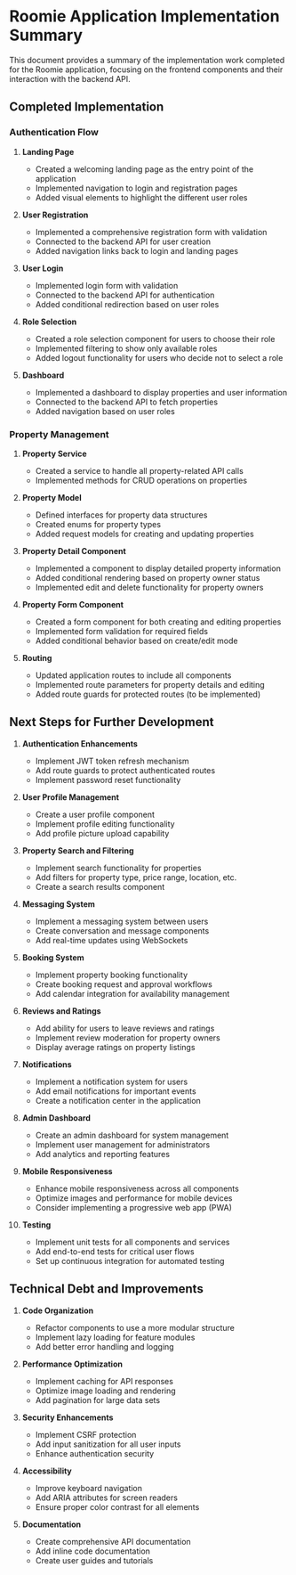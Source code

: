 # Roomie Application Implementation Summary

This document provides a summary of the implementation work completed for the Roomie application, focusing on the frontend components and their interaction with the backend API.

## Completed Implementation

### Authentication Flow
1. **Landing Page**
   - Created a welcoming landing page as the entry point of the application
   - Implemented navigation to login and registration pages
   - Added visual elements to highlight the different user roles

2. **User Registration**
   - Implemented a comprehensive registration form with validation
   - Connected to the backend API for user creation
   - Added navigation links back to login and landing pages

3. **User Login**
   - Implemented login form with validation
   - Connected to the backend API for authentication
   - Added conditional redirection based on user roles

4. **Role Selection**
   - Created a role selection component for users to choose their role
   - Implemented filtering to show only available roles
   - Added logout functionality for users who decide not to select a role

5. **Dashboard**
   - Implemented a dashboard to display properties and user information
   - Connected to the backend API to fetch properties
   - Added navigation based on user roles

### Property Management
1. **Property Service**
   - Created a service to handle all property-related API calls
   - Implemented methods for CRUD operations on properties

2. **Property Model**
   - Defined interfaces for property data structures
   - Created enums for property types
   - Added request models for creating and updating properties

3. **Property Detail Component**
   - Implemented a component to display detailed property information
   - Added conditional rendering based on property owner status
   - Implemented edit and delete functionality for property owners

4. **Property Form Component**
   - Created a form component for both creating and editing properties
   - Implemented form validation for required fields
   - Added conditional behavior based on create/edit mode

5. **Routing**
   - Updated application routes to include all components
   - Implemented route parameters for property details and editing
   - Added route guards for protected routes (to be implemented)

## Next Steps for Further Development

1. **Authentication Enhancements**
   - Implement JWT token refresh mechanism
   - Add route guards to protect authenticated routes
   - Implement password reset functionality

2. **User Profile Management**
   - Create a user profile component
   - Implement profile editing functionality
   - Add profile picture upload capability

3. **Property Search and Filtering**
   - Implement search functionality for properties
   - Add filters for property type, price range, location, etc.
   - Create a search results component

4. **Messaging System**
   - Implement a messaging system between users
   - Create conversation and message components
   - Add real-time updates using WebSockets

5. **Booking System**
   - Implement property booking functionality
   - Create booking request and approval workflows
   - Add calendar integration for availability management

6. **Reviews and Ratings**
   - Add ability for users to leave reviews and ratings
   - Implement review moderation for property owners
   - Display average ratings on property listings

7. **Notifications**
   - Implement a notification system for users
   - Add email notifications for important events
   - Create a notification center in the application

8. **Admin Dashboard**
   - Create an admin dashboard for system management
   - Implement user management for administrators
   - Add analytics and reporting features

9. **Mobile Responsiveness**
   - Enhance mobile responsiveness across all components
   - Optimize images and performance for mobile devices
   - Consider implementing a progressive web app (PWA)

10. **Testing**
    - Implement unit tests for all components and services
    - Add end-to-end tests for critical user flows
    - Set up continuous integration for automated testing

## Technical Debt and Improvements

1. **Code Organization**
   - Refactor components to use a more modular structure
   - Implement lazy loading for feature modules
   - Add better error handling and logging

2. **Performance Optimization**
   - Implement caching for API responses
   - Optimize image loading and rendering
   - Add pagination for large data sets

3. **Security Enhancements**
   - Implement CSRF protection
   - Add input sanitization for all user inputs
   - Enhance authentication security

4. **Accessibility**
   - Improve keyboard navigation
   - Add ARIA attributes for screen readers
   - Ensure proper color contrast for all elements

5. **Documentation**
   - Create comprehensive API documentation
   - Add inline code documentation
   - Create user guides and tutorials
